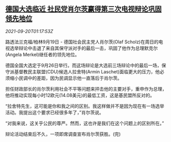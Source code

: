 <!--1632101463000-->
[德国大选临近 社民党肖尔茨赢得第三次电视辩论巩固领先地位](https://cn.reuters.com/article/germany-politics-0919-sun-idCNKBS2GG01E)
------

<div><i>2021-09-20T01:17:53Z</i></div><p>路透法兰克福/柏林9月19日 - 德国社会民主党人肖尔茨(Olaf Scholz)在周日的电视选举辩论中击退了来自其保守派对手的最后一击，巩固了他作为总理默克尔(Angela Merkel)继任者的领先地位。</p><p>德国全国大选定于9月26日举行。而这场辩论是大选前三场辩论中的最后一场，保守派基督教民主联盟(CDU)候选人拉舍特(Armin Laschet)面临更大的压力，他必须缩小民调中的差距，因为民调显示他一直落后于肖尔茨。</p><p>担任财政部长的肖尔茨利用社会不平等问题来抨击他的主要对手，重申作为总理，他将推动实现每小时12欧元(14.08美元)的最低工资，这是基民盟所反对的。</p><p>“拉舍特先生，这可能是你和我之间的区别。我这样做并不是因为现在有一场选举活动。我提出这个要求已经很多年了，”肖尔茨说。</p><p>“对我来说，这关乎公民的尊严。然而，这也许是我们在这个问题上的区别所在。”</p><p>辩论活动结束后不久，一项即席调查宣布肖尔茨获胜。(完)</p>
